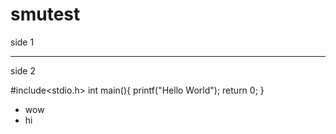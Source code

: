 # smutest 

side 1
- - -
side 2

   #include<stdio.h>
   int main(){
        printf("Hello World");
        return 0;
   }

* wow
* hi
